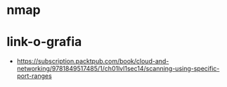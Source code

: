 # nmap

# link-o-grafia
- https://subscription.packtpub.com/book/cloud-and-networking/9781849517485/1/ch01lvl1sec14/scanning-using-specific-port-ranges
